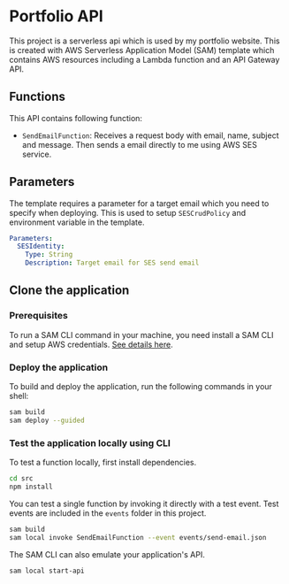 # Portfolio API

This project is a serverless api which is used by my portfolio website. This is created with AWS Serverless Application Model (SAM) template which contains AWS resources including a Lambda function and an API Gateway API.

## Functions

This API contains following function:

- `SendEmailFunction`: Receives a request body with email, name, subject and message. Then sends a email directly to me using AWS SES service.

## Parameters

The template requires a parameter for a target email which you need to specify when deploying. This is used to setup `SESCrudPolicy` and environment variable in the template. 

```yaml
Parameters:
  SESIdentity:
    Type: String
    Description: Target email for SES send email
```

## Clone the application

### Prerequisites

To run a SAM CLI command in your machine, you need install a SAM CLI and setup AWS credentials. [See details here](https://docs.aws.amazon.com/serverless-application-model/latest/developerguide/serverless-getting-started.html).

### Deploy the application

To build and deploy the application, run the following commands in your shell:

```bash
sam build
sam deploy --guided
```

### Test the application locally using CLI

To test a function locally, first install dependencies.

```bash
cd src
npm install
```

You can test a single function by invoking it directly with a test event. Test events are included in the `events` folder in this project.

```bash
sam build
sam local invoke SendEmailFunction --event events/send-email.json
```

The SAM CLI can also emulate your application's API.

```bash
sam local start-api
```